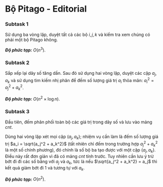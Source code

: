 # Bộ Pitago - Editorial

### Subtask 1

Sử dụng ba vòng lặp, duyệt tất cả các bộ $i, j, k$ và kiểm tra xem chúng có phải một bộ Pitago không.

***Độ phức tạp:*** $O(n^3)$.

### Subtask 2

Sắp xếp lại dãy số tăng dần. Sau đó sử dụng hai vòng lặp, duyệt các cặp $a_j, a_k$ và sử dụng tìm kiếm nhị phân để đếm số lượng giá trị $a_i$ thỏa mãn: $a_i^2 = a_j^2 + a_k^2$. 

***Độ phức tạp:*** $O(n^2 \times \log n)$.

### Subtask 3

Đầu tiên, đếm phân phối toàn bộ các giá trị trong dãy số và lưu vào mảng $cnt$.

Dùng hai vòng lặp xét mọi cặp $(a_j, a_k);$ nhiệm vụ cần làm là đếm số lượng giá trị $a_i = \sqrt{a_j^2 + a_k^2}$ (tất nhiên chỉ đếm trong trường hợp $a_j^2 + a_k^2$ là một số chính phương), đó chính là số bộ ba tạo được với một cặp $(a_j, a_k)$. Điều này rất đơn giản vì đã có mảng $cnt$ tính trước. Tuy nhiên cần lưu ý trừ bớt đi đi các số bằng với $a_j$ và $a_k,$ tức là nếu $\sqrt{a_j^2 + a_k^2} = a_j$ thì kết quả giảm bớt đi $1$ và tương tự với $a_k$. 

***Độ phức tạp:*** $O(n^2)$.